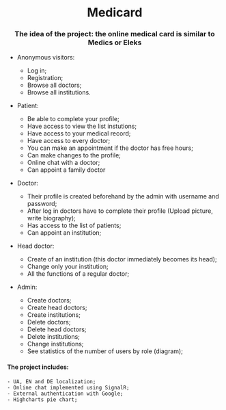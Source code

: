 <div align="center">  

# Medicard

### The idea of the project: the online medical card is similar to Medics or Eleks

</div>  

* Anonymous visitors:
    * Log in;
    * Registration;
    * Browse all doctors;
    * Browse all institutions.
    
* Patient:
    * Be able to complete your profile;
    * Have access to view the list instutions;
    * Have access to your medical record;
    * Have access to every doctor;
    * You can make an appointment if the doctor has free hours;
    * Can make changes to the profile;
    * Online chat with a doctor;
    * Can appoint a family doctor
    
* Doctor:
    * Their profile is created beforehand by the admin with username and password;
    * After log in doctors have to complete their profile (Upload picture, write biography);
    * Has access to the list of patients;
    * Can appoint an institution;
  
* Head doctor:
    * Сreate of an institution (this doctor immediately becomes its head);
    * Сhange only your institution;
    * All the functions of a regular doctor;
    
* Admin:
    * Create doctors;
    * Create head doctors;
    * Create institutions;
    * Delete doctors;
    * Delete head doctors;
    * Delete institutions;
    * Change institutions;
    * See statistics of the number of users by role (diagram);

#### The project includes:

    - UA, EN and DE localization;
    - Online chat implemented using SignalR;
    - External authentication with Google;
    - Highcharts pie chart;
    
